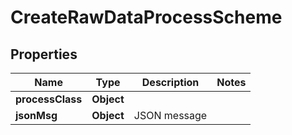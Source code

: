 

# CreateRawDataProcessScheme


## Properties

| Name | Type | Description | Notes |
|------------ | ------------- | ------------- | -------------|
|**processClass** | **Object** |  |  |
|**jsonMsg** | **Object** | JSON message |  |



